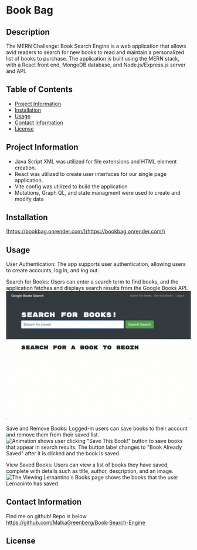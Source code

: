 #  Book Bag
  
## Description
The MERN Challenge: Book Search Engine is a web application that allows avid readers to search for new books to read and maintain a personalized list of books to purchase. The application is built using the MERN stack, with a React front end, MongoDB database, and Node.js/Express.js server and API.

## Table of Contents

* [Project Information](#project-information)<br>
* [Installation](#installation)<br>
* [Usage](#usage)<br>
* [Contact Information](#contact-information)<br>
* [License](#license)

## Project Information
* Java Script XML was utilized for file extensions and HTML element creation.
* React was utilized to create user interfaces for our single page application.
* Vite config was utilized to build the application 
* Mutations, Graph QL, and state managment were used to create and modify data 



## Installation
[https://bookbag.onrender.com/](https://bookbag.onrender.com/)


## Usage


User Authentication: The app supports user authentication, allowing users to create accounts, log in, and log out.


Search for Books: Users can enter a search term to find books, and the application fetches and displays search results from the Google Books API.
![Animation shows "star wars" typed into a search box and books about Star Wars appearing as results.](./Assets/21-mern-homework-demo-01.gif)


Save and Remove Books: Logged-in users can save books to their account and remove them from their saved list.
![Animation shows user clicking "Save This Book!" button to save books that appear in search results. The button label changes to "Book Already Saved" after it is clicked and the book is saved.](./Assets/21-mern-homework-demo-02.gif)


View Saved Books: Users can view a list of books they have saved, complete with details such as title, author, description, and an image.
![The Viewing Lernantino's Books page shows the books that the user Lernaninto has saved.](./Assets/21-mern-homework-demo-03.gif)

## Contact Information
Find me on github! Repo is below
https://github.com/MalkaGreenberg/Book-Search-Engine


## License 

